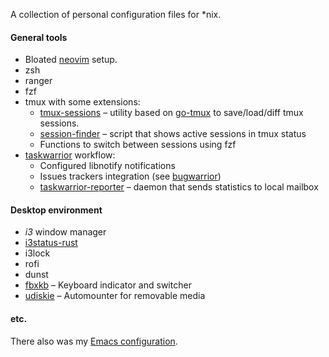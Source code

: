 A collection of personal configuration files for *nix.


#### General tools

- Bloated [neovim](https://github.com/neovim/neovim) setup.
- zsh
- ranger
- fzf
- tmux with some extensions:
  + [tmux-sessions](./utils/tmux-sessions) – utility based on [go-tmux](https://github.com/jubnzv/go-tmux) to save/load/diff tmux sessions.
  + [session-finder](tmux/.tmux/session-finder) – script that shows active sessions in tmux status
  + Functions to switch between sessions using fzf
- [taskwarrior](https://github.com/GothenburgBitFactory/taskwarrior) workflow:
  + Configured libnotify notifications
  + Issues trackers integration (see [bugwarrior](https://github.com/ralphbean/bugwarrior))
  + [taskwarrior-reporter](./utils/taskwarrior-reporter) – daemon that sends statistics to local mailbox

#### Desktop environment

- *i3* window manager
- [i3status-rust](https://github.com/greshake/i3status-rust)
- i3lock
- rofi
- dunst
- [fbxkb](https://packages.debian.org/sid/fbxkb) – Keyboard indicator and switcher
- [udiskie](https://github.com/coldfix/udiskie) – Automounter for removable media

#### etc.

There also was my [Emacs configuration](https://github.com/jubnzv/dotfiles/tree/8ea29553c64d1ec1a58ad719afa23c5570f3553e/emacs).

